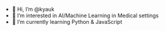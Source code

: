 - 👋 Hi, I’m @kyauk
- 👀 I’m interested in AI/Machine Learning in Medical settings
- 🌱 I’m currently learning Python & JavaScript

<!---
kyauk/kyauk is a ✨ special ✨ repository because its `README.md` (this file) appears on your GitHub profile.
You can click the Preview link to take a look at your changes.
--->
